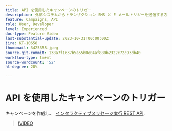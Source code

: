 ```yaml
---
title: API を使用したキャンペーンのトリガー
description: 外部システムからトランザクション SMS と E メールトリガーを送信する方法を説明します。
feature: Campaigns, API
role: User, Developer
level: Experienced
doc-type: Feature Video
last-substantial-update: 2023-10-31T00:00:00Z
jira: KT-10658
thumbnail: 3425358.jpeg
source-git-commit: 138a7f1637b5a55b0e04af880b2322c72c93db40
workflow-type: tm+mt
source-wordcount: '52'
ht-degree: 28%

---
```



# API を使用したキャンペーンのトリガー

キャンペーンを作成し、 [インタラクティブメッセージ実行 REST API](https://developer.adobe.com/journey-optimizer-apis/references/messaging/#tag/execution).

>[!VIDEO](https://video.tv.adobe.com/v/3425358/?learn=on)
